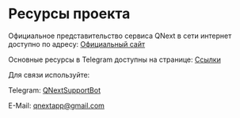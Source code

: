 # Ресурсы проекта

Официальное представительство сервиса QNext в сети интернет доступно по адресу: [Официальный сайт](https://qnext.app/)

Основные ресурсы в Telegram доступны на странице: [Ссылки](ext/link/)

Для связи используйте:

Telegram: [QNextSupportBot](https://t.me/QNextSupportBot)

E-Mail: qnextapp@gmail.com